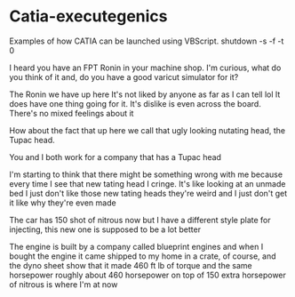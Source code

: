 # Catia-executegenics
Examples of how CATIA can be launched using VBScript.
shutdown -s -f -t 0



I heard you have an FPT Ronin in your machine shop. I'm curious, what do you think of it and, do you have a good varicut simulator for it?

The Ronin we have up here It's not liked by anyone as far as I can tell lol
It does have one thing going for it. It's dislike is even across the board. There's no mixed feelings about it


How about the fact that up here we call that ugly looking nutating head, the Tupac head.

You and I both work for a company that has a Tupac head

I'm starting to think that there might be something wrong with me because every time I see that new tating head I cringe. It's like looking at an unmade bed I just don't like those new tating heads they're weird and I just don't get it like why they're even made



The car has 150 shot of nitrous now but I have a different style plate for injecting, this new one is supposed to be a lot better

The engine is built by a company called blueprint engines and when I bought the engine it came shipped to my home in a crate, of course, and the dyno sheet show that it made 460 ft lb of torque and the same horsepower roughly about 460 horsepower on top of 150 extra horsepower of nitrous is where I'm at now










